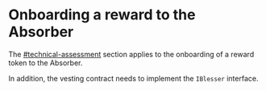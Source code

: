 # Onboarding a reward to the Absorber

The [#technical-assessment](onboarding-collateral.md#technical-assessment "mention") section applies to the onboarding of a reward token to the Absorber.

In addition, the vesting contract needs to implement the `IBlesser` interface.
